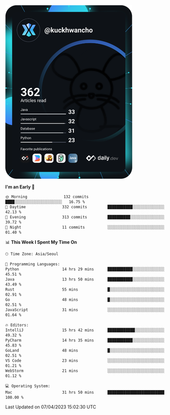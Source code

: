 <a href="https://app.daily.dev/kuckhwancho"><img src="https://github.com/kuckjwi0928/kuckjwi0928/blob/master/devcard.svg" width="400" alt="Kuckjwi Devcard"/></a>

<!--START_SECTION:waka-->
**I'm an Early 🐤** 

```text
🌞 Morning                132 commits         ████░░░░░░░░░░░░░░░░░░░░░   16.75 % 
🌆 Daytime                332 commits         ███████████░░░░░░░░░░░░░░   42.13 % 
🌃 Evening                313 commits         ██████████░░░░░░░░░░░░░░░   39.72 % 
🌙 Night                  11 commits          ░░░░░░░░░░░░░░░░░░░░░░░░░   01.40 % 
```


📊 **This Week I Spent My Time On** 

```text
🕑︎ Time Zone: Asia/Seoul

💬 Programming Languages: 
Python                   14 hrs 29 mins      ███████████░░░░░░░░░░░░░░   45.51 % 
Java                     13 hrs 50 mins      ███████████░░░░░░░░░░░░░░   43.49 % 
Rust                     55 mins             █░░░░░░░░░░░░░░░░░░░░░░░░   02.91 % 
Go                       48 mins             █░░░░░░░░░░░░░░░░░░░░░░░░   02.51 % 
JavaScript               31 mins             ░░░░░░░░░░░░░░░░░░░░░░░░░   01.64 % 

🔥 Editors: 
IntelliJ                 15 hrs 42 mins      ████████████░░░░░░░░░░░░░   49.32 % 
PyCharm                  14 hrs 35 mins      ███████████░░░░░░░░░░░░░░   45.83 % 
GoLand                   48 mins             █░░░░░░░░░░░░░░░░░░░░░░░░   02.51 % 
VS Code                  23 mins             ░░░░░░░░░░░░░░░░░░░░░░░░░   01.21 % 
WebStorm                 21 mins             ░░░░░░░░░░░░░░░░░░░░░░░░░   01.12 % 

💻 Operating System: 
Mac                      31 hrs 50 mins      █████████████████████████   100.00 % 
```


 Last Updated on 07/04/2023 15:02:30 UTC
<!--END_SECTION:waka-->

